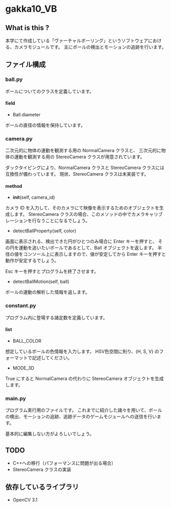 # gakka10_VB
## What is this ?
本学にて作成している「ヴァーチャルボーリング」というソフトウェアにおける、カメラモジュールです。
主にボールの検出とモーションの追跡を行います。

## ファイル構成
### ball.py
ボールについてのクラスを定義しています。
    
#### field
- Ball.diameter

ボールの直径の情報を保持しています。

### camera.py
二次元的に物体の運動を観測する用の NormalCamera クラスと、
三次元的に物体の運動を観測する用の StereoCamera クラスが用意されています。
    
ダックタイピングにより、NormalCamera クラスと StereoCamera クラスには互換性が備わっています。
現状、StereoCamera クラスは未実装です。

#### method
- __init__(self, camera_id)

カメラ ID を入力して、そのカメラにて映像を表示するためのオブジェクトを生成します。
StereoCamera クラスの場合、このメソッドの中でカメラキャリブレーションを行なうことになるでしょう。

- detectBallProperty(self, color)

画面に表示される、検出できた円がひとつのみ場合に Enter キーを押すと、
その円を運動を追いたいボールであるとして、Ball オブジェクトを返します。
半径の値をコンソール上に表示しますので、値が安定してから Enter キーを押すと動作が安定するでしょう。

Esc キーを押すとプログラムを終了させます。
    
- detectBallMotion(self, ball)

ボールの運動の解析した情報を返します。

### constant.py
プログラム内に登場する諸定数を定義しています。

#### list
- BALL_COLOR

想定しているボールの色情報を入力します。
HSV色空間に則り、(H, S, V) のフォーマットで記述してください。

- MODE_3D

True にすると NormalCamera の代わりに StereoCamera オブジェクトを生成します。

### main.py
プログラム実行用のファイルです。
これまでに紹介した諸々を用いて、ボールの検出、モーションの追跡、追跡データのゲームモジュールへの送信を行います。
    
基本的に編集しない方がよろしいでしょう。

## TODO
- C++への移行（パフォーマンスに問題が出る場合）
- StereoCamera クラスの実装

## 依存しているライブラリ
- OpenCV 3.1